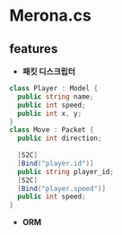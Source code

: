Merona.cs
====

features
----
* __패킷 디스크립터__
```c#
class Player : Model {
  public string name;
  public int speed;
  public int x, y;
}
class Move : Packet {
  public int direction;
  
  [S2C]
  [Bind("player.id")]
  public string player_id;
  [S2C]
  [Bind("player.speed")]
  public int speed;
}
```

* __ORM__
```c#
```
